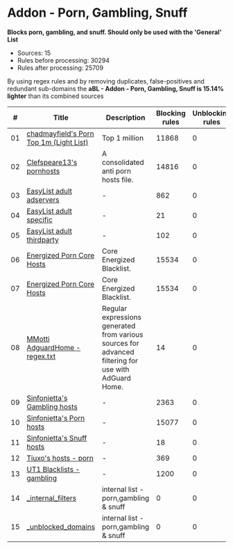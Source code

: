 # Addon - Porn, Gambling, Snuff

**Blocks porn, gambling, and snuff. Should only be used with the
'General' List**

- Sources: 15
- Rules before processing: 30294
- Rules after processing: 25709

By using regex rules and by removing duplicates, false-positives and redundant sub-domains the **aBL - Addon - Porn, Gambling, Snuff is 15.14% lighter** than its combined sources

| #      | Title                                                                                                                                                      | Description                                                                                                | Blocking rules | Unblocking rules |
| ------ | ---------------------------------------------------------------------------------------------------------------------------------------------------------- | ---------------------------------------------------------------------------------------------------------- | -------------- | ---------------- |
| 01     | [chadmayfield's Porn Top 1m (Light List)](https://raw.githubusercontent.com/chadmayfield/my-pihole-blocklists/master/lists/pi_blocklist_porn_top1m.list)   | Top 1 million                                                                                              | 11868          | 0                |
| 02     | [Clefspeare13's pornhosts](https://raw.githubusercontent.com/Clefspeare13/pornhosts/master/0.0.0.0/hosts)                                                  | A consolidated anti porn hosts file.                                                                       | 14816          | 0                |
| 03     | [EasyList adult adservers](https://raw.githubusercontent.com/easylist/easylist/master/easylist_adult/adult_adservers.txt)                                  | -                                                                                                          | 862            | 0                |
| 04     | [EasyList adult specific](https://raw.githubusercontent.com/easylist/easylist/master/easylist_adult/adult_specific_block.txt)                              | -                                                                                                          | 21             | 0                |
| 05     | [EasyList adult thirdparty](https://raw.githubusercontent.com/easylist/easylist/master/easylist_adult/adult_thirdparty.txt)                                | -                                                                                                          | 102            | 0                |
| 06     | [Energized Porn Core Hosts](https://raw.githubusercontent.com/AdroitAdorKhan/EnergizedProtection/master/core/hosts-porn)                                   | Core Energized Blacklist.                                                                                  | 15534          | 0                |
| 07     | [Energized Porn Core Hosts](https://raw.githubusercontent.com/AdroitAdorKhan/EnergizedProtection/master/core/hosts-porn)                                   | Core Energized Blacklist.                                                                                  | 15534          | 0                |
| 08     | [MMotti AdguardHome - regex.txt](https://raw.githubusercontent.com/mmotti/adguard-home-filters/master/regex.txt)                                           | Regular expressions generated from various sources for advanced filtering for use with AdGuard Home.       | 14             | 0                |
| 09     | [Sinfonietta's Gambling hosts](https://raw.githubusercontent.com/Sinfonietta/hostfiles/master/gambling-hosts)                                              | -                                                                                                          | 2363           | 0                |
| 10     | [Sinfonietta's Porn hosts](https://raw.githubusercontent.com/Sinfonietta/hostfiles/master/pornography-hosts)                                               | -                                                                                                          | 15077          | 0                |
| 11     | [Sinfonietta's Snuff hosts](https://raw.githubusercontent.com/Sinfonietta/hostfiles/master/snuff-hosts)                                                    | -                                                                                                          | 18             | 0                |
| 12     | [Tiuxo's hosts - porn](https://raw.githubusercontent.com/tiuxo/hosts/master/porn)                                                                          | -                                                                                                          | 369            | 0                |
| 13     | [UT1 Blacklists - gambling](https://raw.githubusercontent.com/olbat/ut1-blacklists/master/blacklists/gambling/domains)                                     | -                                                                                                          | 1200           | 0                |
| 14     | [\_internal\_filters](https://raw.githubusercontent.com/arapurayil/abl/master/lists/porn_gambling_snuff/_internal_filters.txt)                             | internal list - porn,gambling & snuff                                                                      | 0              | 0                |
| 15     | [\_unblocked\_domains](https://raw.githubusercontent.com/arapurayil/abl/master/lists/porn_gambling_snuff/_unblocked_domains.txt)                           | internal list - porn,gambling & snuff                                                                      | 0              | 0                |
